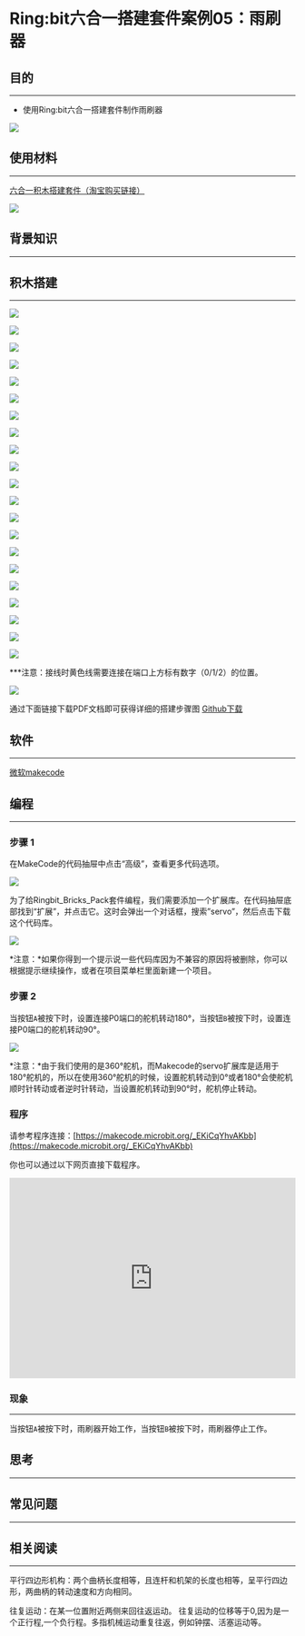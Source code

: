 # Ring:bit六合一搭建套件案例05：雨刷器

## 目的
---

- 使用Ring:bit六合一搭建套件制作雨刷器


![](./images/Ringbit_Bricks_Pack_case_05_01.png)


## 使用材料
---
[六合一积木搭建套件（淘宝购买链接）](https://item.taobao.com/item.htm?ft=t&id=619734013239)

![](./images/Ringbit_Bricks_Pack_case_05_02.png)


## 背景知识
---

## 积木搭建
---

![](./images/Ringbit_Bricks_Pack_step_05_01.png)

![](./images/Ringbit_Bricks_Pack_step_05_02.png)

![](./images/Ringbit_Bricks_Pack_step_05_03.png)

![](./images/Ringbit_Bricks_Pack_step_05_04.png)

![](./images/Ringbit_Bricks_Pack_step_05_05.png)

![](./images/Ringbit_Bricks_Pack_step_05_06.png)

![](./images/Ringbit_Bricks_Pack_step_05_07.png)

![](./images/Ringbit_Bricks_Pack_step_05_08.png)

![](./images/Ringbit_Bricks_Pack_step_05_09.png)

![](./images/Ringbit_Bricks_Pack_step_05_10.png)

![](./images/Ringbit_Bricks_Pack_step_05_11.png)

![](./images/Ringbit_Bricks_Pack_step_05_12.png)

![](./images/Ringbit_Bricks_Pack_step_05_13.png)

![](./images/Ringbit_Bricks_Pack_step_05_14.png)

![](./images/Ringbit_Bricks_Pack_step_05_15.png)

![](./images/Ringbit_Bricks_Pack_step_05_16.png)

![](./images/Ringbit_Bricks_Pack_step_05_17.png)

![](./images/Ringbit_Bricks_Pack_step_05_18.png)

![](./images/Ringbit_Bricks_Pack_step_05_19.png)

![](./images/Ringbit_Bricks_Pack_step_05_20.png)

![](./images/Ringbit_Bricks_Pack_step_05_21.png)

***注意：接线时黄色线需要连接在端口上方标有数字（0/1/2）的位置。



![](./images/Ringbit_Bricks_Pack_step_05_22.png)

通过下面链接下载PDF文档即可获得详细的搭建步骤图
[Github下载 ](https://github.com/elecfreaks/learn-cn/raw/master/microbitKit/ring_bit_bricks_pack/files/Ringbit_Bricks_Pack_step_05_v1.1.pdf)


## 软件
---

[微软makecode](https://makecode.microbit.org/#)

## 编程
---

### 步骤 1
 在MakeCode的代码抽屉中点击“高级”，查看更多代码选项。



![](./images/Ringbit_Bricks_Pack_case_05_03.png)




为了给Ringbit_Bricks_Pack套件编程，我们需要添加一个扩展库。在代码抽屉底部找到“扩展”，并点击它。这时会弹出一个对话框，搜索”servo”，然后点击下载这个代码库。




![](./images/Ringbit_Bricks_Pack_case_05_04.png)






*注意：*如果你得到一个提示说一些代码库因为不兼容的原因将被删除，你可以根据提示继续操作，或者在项目菜单栏里面新建一个项目。

### 步骤 2

当按钮`A`被按下时，设置连接P0端口的舵机转动180°，当按钮`B`被按下时，设置连接P0端口的舵机转动90°。

![](./images/Ringbit_Bricks_Pack_case_05_05.png)



*注意：*由于我们使用的是360°舵机，而Makecode的servo扩展库是适用于180°舵机的，所以在使用360°舵机的时候，设置舵机转动到0°或者180°会使舵机顺时针转动或者逆时针转动，当设置舵机转动到90°时，舵机停止转动。

### 程序

请参考程序连接：[https://makecode.microbit.org/_EKiCqYhvAKbb](https://makecode.microbit.org/_EKiCqYhvAKbb)

你也可以通过以下网页直接下载程序。

<div style="position:relative;height:0;padding-bottom:70%;overflow:hidden;"><iframe style="position:absolute;top:0;left:0;width:100%;height:100%;" src="https://makecode.microbit.org/#pub:_EKiCqYhvAKbb]" frameborder="0" sandbox="allow-popups allow-forms allow-scripts allow-same-origin"></iframe></div>  

### 现象
---
当按钮`A`被按下时，雨刷器开始工作，当按钮`B`被按下时，雨刷器停止工作。




## 思考
---

## 常见问题
---
## 相关阅读  
---
平行四边形机构：两个曲柄长度相等，且连杆和机架的长度也相等，呈平行四边形，两曲柄的转动速度和方向相同。

往复运动：在某一位置附近两侧来回往返运动。
往复运动的位移等于0,因为是一个正行程,一个负行程。多指机械运动重复往返，例如钟摆、活塞运动等。
